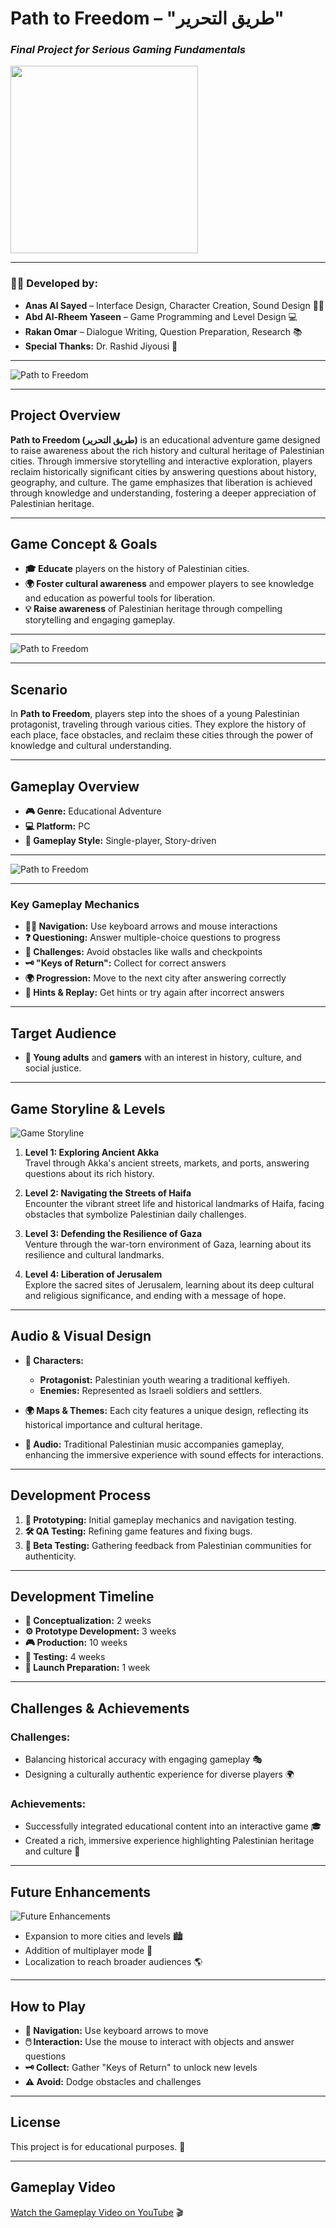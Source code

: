 
# **Path to Freedom – "طريق التحرير"**  
### *Final Project for Serious Gaming Fundamentals*  

<img src="https://github.com/AnasAlSayed18/img/blob/ae11963cf057fea298baf3a0c62a0cec0f811636/gameLogo.png" width="300" />


---

### **👨‍💻 Developed by:**
- **Anas Al Sayed** – Interface Design, Character Creation, Sound Design 🎨🎶  
- **Abd Al-Rheem Yaseen** – Game Programming and Level Design 💻  
- **Rakan Omar** – Dialogue Writing, Question Preparation, Research 📚  
- **Special Thanks:** Dr. Rashid Jiyousi 🙏  

---

![Path to Freedom](https://github.com/AnasAlSayed18/img/blob/ae11963cf057fea298baf3a0c62a0cec0f811636/back.webp)

---

## **Project Overview**  
**Path to Freedom (طريق التحرير)** is an educational adventure game designed to raise awareness about the rich history and cultural heritage of Palestinian cities. Through immersive storytelling and interactive exploration, players reclaim historically significant cities by answering questions about history, geography, and culture. The game emphasizes that liberation is achieved through knowledge and understanding, fostering a deeper appreciation of Palestinian heritage.  

---

## **Game Concept & Goals**  
- **🎓 Educate** players on the history of Palestinian cities.  
- **🌍 Foster cultural awareness** and empower players to see knowledge and education as powerful tools for liberation.  
- **💡 Raise awareness** of Palestinian heritage through compelling storytelling and engaging gameplay.  

---

![Path to Freedom](https://github.com/AnasAlSayed18/img/blob/3fdb217961060f10e5f5682118637cb3a52704a3/Screenshot%202025-01-20%20204808.png)

---

## **Scenario**  
In **Path to Freedom**, players step into the shoes of a young Palestinian protagonist, traveling through various cities. They explore the history of each place, face obstacles, and reclaim these cities through the power of knowledge and cultural understanding.  

---

## **Gameplay Overview**  
- **🎮 Genre:** Educational Adventure  
- **💻 Platform:** PC  
- **🧩 Gameplay Style:** Single-player, Story-driven  

---

![Path to Freedom](https://github.com/AnasAlSayed18/img/blob/3fdb217961060f10e5f5682118637cb3a52704a3/Screenshot%202025-01-20%20210748.png)

---

### **Key Gameplay Mechanics**  
- **🚶‍♂️ Navigation:** Use keyboard arrows and mouse interactions  
- **❓ Questioning:** Answer multiple-choice questions to progress  
- **🚧 Challenges:** Avoid obstacles like walls and checkpoints  
- **🗝️ "Keys of Return":** Collect for correct answers  
- **🌍 Progression:** Move to the next city after answering correctly  
- **🔄 Hints & Replay:** Get hints or try again after incorrect answers  

---

## **Target Audience**  
- **🎯 Young adults** and **gamers** with an interest in history, culture, and social justice.  

---

## **Game Storyline & Levels**  

![Game Storyline](https://github.com/abdar7eem/Path-to-Freedom-Game/blob/main/story.png?raw=true)

1. **Level 1: Exploring Ancient Akka**  
   Travel through Akka's ancient streets, markets, and ports, answering questions about its rich history.  

2. **Level 2: Navigating the Streets of Haifa**  
   Encounter the vibrant street life and historical landmarks of Haifa, facing obstacles that symbolize Palestinian daily challenges.  

3. **Level 3: Defending the Resilience of Gaza**  
   Venture through the war-torn environment of Gaza, learning about its resilience and cultural landmarks.  

4. **Level 4: Liberation of Jerusalem**  
   Explore the sacred sites of Jerusalem, learning about its deep cultural and religious significance, and ending with a message of hope.  

---

## **Audio & Visual Design**  

- **👤 Characters:**  
  - **Protagonist:** Palestinian youth wearing a traditional keffiyeh.  
  - **Enemies:** Represented as Israeli soldiers and settlers.  

- **🌍 Maps & Themes:** Each city features a unique design, reflecting its historical importance and cultural heritage.  

- **🎵 Audio:** Traditional Palestinian music accompanies gameplay, enhancing the immersive experience with sound effects for interactions.  

---

## **Development Process**  

1. **🔧 Prototyping:** Initial gameplay mechanics and navigation testing.  
2. **🛠️ QA Testing:** Refining game features and fixing bugs.  
3. **💬 Beta Testing:** Gathering feedback from Palestinian communities for authenticity.  

---

## **Development Timeline**  
- **🧠 Conceptualization:** 2 weeks  
- **⚙️ Prototype Development:** 3 weeks  
- **🎮 Production:** 10 weeks  
- **📝 Testing:** 4 weeks  
- **🚀 Launch Preparation:** 1 week  

---

## **Challenges & Achievements**  

### **Challenges:**  
- Balancing historical accuracy with engaging gameplay 🎭  
- Designing a culturally authentic experience for diverse players 🌍  

### **Achievements:**  
- Successfully integrated educational content into an interactive game 🎓  
- Created a rich, immersive experience highlighting Palestinian heritage and culture 🌿  

---

## **Future Enhancements**  

![Future Enhancements](https://github.com/abdar7eem/Path-to-Freedom-Game/blob/main/future.png?raw=true)

- Expansion to more cities and levels 🏙️  
- Addition of multiplayer mode 🤝  
- Localization to reach broader audiences 🌎  

---

## **How to Play**  
- **🧭 Navigation:** Use keyboard arrows to move  
- **🖱️ Interaction:** Use the mouse to interact with objects and answer questions  
- **🗝️ Collect:** Gather "Keys of Return" to unlock new levels  
- **⚠️ Avoid:** Dodge obstacles and challenges  

---

## **License**  
This project is for educational purposes. 📝  

---

## **Gameplay Video**  
[Watch the Gameplay Video on YouTube](https://www.youtube.com/watch?v=qHfG-ThLV9o&lc=Ugwja4_c8Nyt4xA4m814AaABAg) 🎬  
